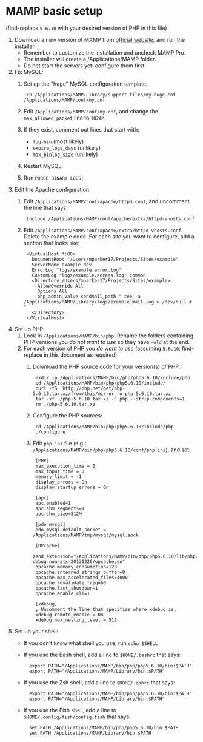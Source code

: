 # MAMP basic setup

(find-replace `5.6.10` with your desired version of PHP in this file)

1. Download a new version of MAMP from [official website](http://www.mamp.info/), and run the installer.
    * Remember to customize the installation and uncheck MAMP Pro.
    * The installer will create a /Applications/MAMP folder.
    * Do not start the servers yet: configure them first.
2. Fix MySQL:
    1. Set up the "huge" MySQL configuration template:

            cp /Applications/MAMP/Library/support-files/my-huge.cnf /Applications/MAMP/conf/my.cnf

    2. Edit `/Applications/MAMP/conf/my.cnf`, and change the `max_allowed_packet` line to `1024M`.
    3. If they exist, comment out lines that start with:
        * `log-bin` (most likely)
        * `expire_logs_days` (unlikely)
        * `max_binlog_size` (unlikely)
    4. Restart MySQL.
    5. Run `PURGE BINARY LOGS;`
3. Edit the Apache configuration:
    1. Edit `/Applications/MAMP/conf/apache/httpd.conf`, and uncomment the line that says:

            Include /Applications/MAMP/conf/apache/extra/httpd-vhosts.conf

    2. Edit `/Applications/MAMP/conf/apache/extra/httpd-vhosts.conf`. Delete the example code. For each site you want to configure, add a section that looks like:

            <VirtualHost *:80>
              DocumentRoot "/Users/mparker17/Projects/Sites/example"
              ServerName example.dev
              ErrorLog "logs/example.error.log"
              CustomLog "logs/example.access.log" common
              <Directory /Users/mparker17/Projects/Sites/example>
                AllowOverride All
                Options All
                php_admin_value sendmail_path " tee -a /Applications/MAMP/Library/logs/example.mail.log > /dev/null # "
              </Directory>
            </VirtualHost>

4. Set up PHP:
    1. Look in `/Applications/MAMP/bin/php`. Rename the folders containing PHP versions you *do not want to use* so they have `-old` at the end.
    2. For each version of PHP you *do want to use* (assuming `5.6.10`; find-replace in this document as required):
        1. Download the PHP source code for your version(s) of PHP.

                mkdir -p /Applications/MAMP/bin/php/php5.6.10/include/php
                cd /Applications/MAMP/bin/php/php5.6.10/include/
                curl -fSL http://php.net/get/php-5.6.10.tar.xz/from/this/mirror -o php-5.6.10.tar.xz
                tar -xf ./php-5.6.10.tar.xz -C php --strip-components=1
                rm ./php-5.6.10.tar.xz

        2. Configure the PHP sources:

                cd /Applications/MAMP/bin/php/php5.6.10/include/php
                ./configure

        4. Edit `php.ini` file (e.g.: `/Applications/MAMP/bin/php/php5.6.10/conf/php.ini`), and set:

                [PHP]
                max_execution_time = 0
                max_input_time = 0
                memory_limit = -1
                display_errors = On
                display_startup_errors = On

                [apc]
                apc.enabled=1
                apc.shm_segments=1
                apc.shm_size=512M

                [pdo_mysql]
                pdo_mysql.default_socket = /Applications/MAMP/tmp/mysql/mysql.sock

                [OPcache]
                zend_extension="/Applications/MAMP/bin/php/php5.6.10/lib/php/extensions/no-debug-non-zts-20131226/opcache.so"
                opcache.memory_consumption=128
                opcache.interned_strings_buffer=8
                opcache.max_accelerated_files=4000
                opcache.revalidate_freq=60
                opcache.fast_shutdown=1
                opcache.enable_cli=1

                [xdebug]
                ; Uncomment the line that specifies where xdebug is.
                xdebug.remote_enable = On
                xdebug.max_nesting_level = 512

5. Set up your shell:
    * If you don't know what shell you use, run `echo $SHELL`
    * If you use the Bash shell, add a line to `$HOME/.bashrc` that says:

            export PATH="/Applications/MAMP/bin/php/php5.6.10/bin:$PATH"
            export PATH="/Applications/MAMP/Library/bin:$PATH"

    * If you use the Zsh shell, add a line to `$HOME/.zshrc` that says:

            export PATH="/Applications/MAMP/bin/php/php5.6.10/bin:$PATH"
            export PATH="/Applications/MAMP/Library/bin:$PATH"

    * If you use the Fish shell, add a line to `$HOME/.config/fish/config.fish` that says:

            set PATH /Applications/MAMP/bin/php/php5.6.10/bin $PATH
            set PATH /Applications/MAMP/Library/bin $PATH

